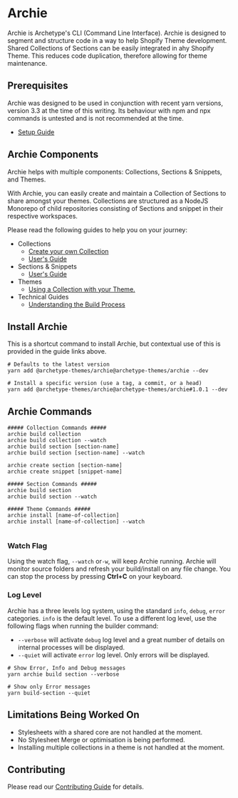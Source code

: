 # Archie

Archie is Archetype's CLI (Command Line Interface). Archie is designed to segment and structure code in a way to help
Shopify Theme development. Shared Collections of Sections can be easily integrated in ahy Shopify Theme. This reduces
code duplication, therefore allowing for theme maintenance.

## Prerequisites

Archie was designed to be used in conjunction with recent yarn versions, version 3.3 at the time of this writing. Its
behaviour with npm and npx commands is untested and is not recommended at the time.

- [Setup Guide](docs/Setup.md)

## Archie Components

Archie helps with multiple components: Collections, Sections & Snippets, and Themes.

With Archie, you can easily create and maintain a Collection of Sections to share amongst your themes. Collections are
structured as a NodeJS Monorepo of child repositories consisting of Sections and snippet in their respective workspaces.

Please read the following guides to help you on your journey:

- Collections
  - [Create your own Collection](docs/Creating-a-Collection.md)
  - [User's Guide](docs/Using-a-Collection.md)
- Sections & Snippets
  - [User's Guide](docs/Sections.md)
- Themes
  - [Using a Collection with your Theme.](docs/Themes.md)
- Technical Guides
  - [Understanding the Build Process](docs/Build-process.md)

## Install Archie

This is a shortcut command to install Archie, but contextual use of this is provided in the guide links above.

```shell
# Defaults to the latest version
yarn add @archetype-themes/archie@archetype-themes/archie --dev

# Install a specific version (use a tag, a commit, or a head)
yarn add @archetype-themes/archie@archetype-themes/archie#1.0.1 --dev
```

## Archie Commands

```shell
##### Collection Commands #####
archie build collection
archie build collection --watch
archie build section [section-name]
archie build section [section-name] --watch

archie create section [section-name]
archie create snippet [snippet-name]

##### Section Commands #####
archie build section
archie build section --watch

##### Theme Commands #####
archie install [name-of-collection]
archie install [name-of-collection] --watch


```

### Watch Flag

Using the watch flag, `--watch` or`-w`, will keep Archie running. Archie will monitor source folders and refresh your
build/install on any file change. You can stop the process by pressing **Ctrl+C** on your keyboard.

### Log Level

Archie has a three levels log system, using the standard `info`, `debug`, `error` categories. `info` is the default
level. To use a different log level, use the following flags when running the builder command:

* `--verbose` will activate `debug` log level and a great number of details on internal processes will be
  displayed.
* `--quiet` will activate `error` log level. Only errors will be displayed.

```shell
# Show Error, Info and Debug messages
yarn archie build section --verbose
```

```shell
# Show only Error messages
yarn build-section --quiet
```

## Limitations Being Worked On

* Stylesheets with a shared core are not handled at the moment.
* No Stylesheet Merge or optimisation is being performed.
* Installing multiple collections in a theme is not handled at the moment.

## Contributing

Please read our [Contributing Guide](docs/Contributing.md) for details.
